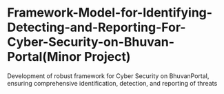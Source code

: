 

# Framework-Model-for-Identifying-Detecting-and-Reporting-For-Cyber-Security-on-Bhuvan-Portal(Minor Project)
Development of robust framework for Cyber Security on BhuvanPortal, ensuring comprehensive identification, detection, and reporting of threats
